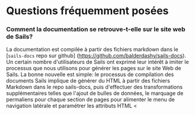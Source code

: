 # Questions fréquemment posées

### Comment la documentation se retrouve-t-elle sur le site web de Sails?

La documentation est compilée à partir des fichiers markdown dans le [`sails-docs` repo sur github] (https://github.com/balderdashy/sails-docs). Un certain nombre d'utilisateurs de Sails ont exprimé leur intérêt à imiter le processus que nous utilisons pour générer les pages sur le site Web de Sails. La bonne nouvelle est simple: le processus de compilation des documents Sails implique de générer du HTML à partir des fichiers Markdown dans le repo sails-docs, puis d'effectuer des transformations supplémentaires telles que l'ajout de bulles de données, le marquage de permaliens pour chaque section de pages pour alimenter le menu de navigation latérale et paramétrer les attributs HTML <<title> `pour une meilleure visibilité des moteurs de recherche des différentes pages de document. Voir le module [doc-templater] (https://github.com/uncletammy/doc-templater) pour plus d'informations.


### Où est la documentation pour les différentes versions de Sails?
La [documentation sur le site principal] (http://sailsjs.com/documentation) est pour la dernière version stable de Npm de Sails, et est reflétée par la [branche principale du repo `sails-docs` sur github] (https : //github.com/balderdashy/sails-docs) (Maître est parfois un peu en avance, mais toutes les mises à jour de documentation critiques le font sur le site dans un jour ou deux.)

Pour les anciennes versions de Sails qui sont encore largement utilisées, la documentation est compilée à partir des branches `sails-docs` pertinentes et hébergée sur les sous-domaines suivants:
+ [0.12.sailsjs.com] (http://0.12.sailsjs.com/)
+ [0.11.sailsjs.com] (http://0.11.sailsjs.com/)


### Comment je m'implique?

Il y a plusieurs façons de contribuer à Sails; Par exemple vous pouvez nous aider à améliorer la [documentation officielle] (https://github.com/balderdashy/sails-docs), écrire un [plugin] (http://sailsjs.com/documentation/concepts/extending-sails) , répondez à [StackOverflow questions] (http://stackoverflow.com/questions/tagged/sails.js), démarrez un meetup Sails, aidez à résoudre les problèmes GitHub, rédigez des tests ou envoyez un patch au core de Sails ou à l'une de ses dépendances . Veuillez consulter le [guide des contributions] (http://sailsjs.com/documentation/contributing) avant de commencer. C'est une courte lecture qui couvre les lignes directrices et les meilleures pratiques qui garantissent que votre travail acharné aura un impact maximal.


### Où puis-je soumettre des idées? Signaler des problèmes?

Le projet Sails suit les rapports de bogue dans les problèmes de GitHub et utilise les requêtes d'extraction pour les propositions de fonctionnalités. Veuillez lire le [guide des contributions] (http://sailsjs.com/documentation/contributing) avant de créer un problème, de soumettre une proposition ou de commencer à travailler sur une demande d'extraction.


### Quelle version de Sails dois-je utiliser?

[! [Version NPM] (https://badge.fury.io/js/sails.png)] (http://badge.fury.io/js/sails)

À moins que vous ne soyez un contributeur qui exécute une version préliminaire du framework afin de faire des tests ou de travailler sur core, vous devez utiliser la dernière version stable de Sails de NPM (cliquez sur le badge ci-dessus). L'installation est facile - il suffit de suivre [ces instructions] (http://sailsjs.com/get-started).

> Remarque: pour installer / mettre à niveau localement la dernière version de Sails dans un projet existant, exécutez `npm install sails @ latest --force`. Si vous rencontrez des problèmes et que vous cherchez un bazooka, vous pouvez aussi lancer `rm -rf node_modules && npm cache effacer && npm install sails @ latest --force && npm install`.

Si vous cherchez à installer une version préliminaire de Sails, vous pouvez installer à partir de la balise `beta` sur npm (c'est-à-dire` npm install sails @ beta`). C'est une excellente façon d'essayer une nouvelle version à l'avance et de commencer à la mettre à jour avant que la version ne devienne officielle. Le candidat à la version beta npm correspond à la branche `beta` du repo de Sails.

Enfin, si vous aimez vivre sur le fil du rasoir, ou si vous travaillez sur l'ajout d'une fonctionnalité ou la correction d'un bug dans Sails, installez la version edge à partir de la branche `master` sur github. La version edge n'est pas publiée sur le registre car elle est constamment en développement, mais vous pouvez toujours utiliser npm pour l'installer (par exemple `npm install sails @ git: // github.com / balderdashy / sails.git`)

Pour plus d'instructions sur l'installation des versions beta et edge de Sails, consultez le [guide des contributions] (http://sailsjs.com/documentation/contributing).


### J'ai du mal à installer Sails. Que devrais-je faire?

Commencez par le guide de dépannage utile de NPM (https://github.com/npm/npm/wiki/Troubleshooting). Si vous continuez à avoir des problèmes et que vous avez essayé la recherche Google, mais que vous êtes toujours perplexe, veuillez lire attentivement le guide de contribution Sails [http://sailsjs.com/documentation/contributing] mis à jour, puis créer un problème GitHub dans le repo de Sails.



### Quelles sont les dépendances de Sails?

[! [Statut de dépendance] (https://david-dm.org/balderdashy/sails.png)] (https://david-dm.org/balderdashy/sails)

Nous avons appris à plusieurs reprises au fil des ans à prendre très au sérieux le versionnement des dépendances. Nous verrouillons les versions de dépendances de Sails et ne modifions ces versions que si les mises à jour associées corrigent un problème de sécurité ou présentent d'autres avantages substantiels pour les utilisateurs de Sails (compatibilité, performances améliorées, etc.). , les performances ou les bogues de stabilité qui surviennent dans l'une de nos dépendances - indépendamment du fait que ces modules sont [officiellement maintenus par une autre entité ou non] (https://github.com/balderdashy/sails/pull/3235#issuecomment- 170417122).

Sails est testé avec les versions 0.10.x et supérieures de [node] (http://nodejs.org/) et repose sur les bases solides de [Express] (https://github.com/expressjs/) et [ Socket.io] (http://socket.io/). Hors de la boîte, il dépend également d'autres grands modules, comme `grunt`,` waterline`, et `fs-extra`. Cliquez sur le badge ci-dessus pour la liste complète des dépendances.


### Où puis-je obtenir de l'aide?

En dehors de la [page de support sur le site Web de Sails] (http://sailsjs.com/support), et entrez dans notre [ Salle de discussion Gitter] (https://gitter.im/balderdashy/sails). Si vous êtes perplexe, assurez-vous et [poser une question sur StackOverflow] (http://stackoverflow.com/questions/ask), où il y a une [communauté Sails active] (http://stackoverflow.com/questions/tagged / sailsjs? sort = latest & days = 30). Les membres de notre équipe principale ont récemment enseigné un [cours vidéo gratuit] (https://courses.platzi.com/courses/develop-apps-sails-js/) sur [Platzi] (http://platzi.com) et ont écrit [un livre] (https://www.manning.com/books/sails-js-in-action). Si vous êtes un membre du [Support Flagship] (http://sailsjs.com/flagship), vous pouvez soumettre un ticket [ici] (http://flagship.sailsjs.com/new-ticket).


### Qui d'autre utilise Sails.js?

> Sails est utilisé dans la production par des particuliers et des entreprises, des organismes à but non lucratif, et des entités gouvernementales dans le monde entier, pour toutes sortes de projets (greenfield et mature). Cette petite liste ne fait absolument pas autorité, donc si vous utilisez Sails dans votre application / produit / service, nous aimerions en entendre parler! Vous pouvez soumettre une demande d'extraction en mettant à jour cette liste [ici] (https://github.com/balderdashy/sails-docs/edit/1.0/FAQ.md). (Nous demandons simplement que vous respectiez l'ordre dans lequel les projets / entreprises ont été soumis, et ajoutez le vôtre à la fin de la liste.)

#### Entreprises / Organisations utilisant Sails:
+ [La ville de Paris] (http://paris.fr)
+ [18F (États-Unis)] (http://18f.gsa.gov/)
+ [Facteur] (http://www.getpostman.com/)
+ [BeyondSoft] (http://beyondsoft.com/)
+ [Le Broad Institute / Human Genome Project] (http://www.broadinstitute.org/)
+ [Insight Replay] (http://insightreplay.com) - Relecture instantanée pour [athlètes] (http://insightreplay.com/insight-replay-at-sochi-winter-olympics/) et entraîneurs
+ [Gamefroot] (http://gamefroot.com/)

#### Projets construits avec Sails:
+ [Cuckoo Quack] (http://www.cyber-duck.co.uk/blog/the-cuckoo-quack) - Une horloge antique transformée en un système de notification
+ [Portfolio Page] (http://isaac.levid.com/) - Par Isaac T. Wooten
+ [Taskboard] (http://tarlepp.github.io/Taskboard/) - une application Sails pour imiter le tableau de tâches "scrum-ban"


### Y a-t-il des options de support professionnel?

The Sails Company (les principaux mainteneurs du framework) propose des abonnements de support professionnels via Sails Flagship. Vous pouvez en savoir plus sur nos plans à l'adresse [sailsjs.com/flagship](http://sailsjs.com/flagship).


### Quels sont les bons tutoriels communautaires?

> Si vous êtes l'auteur d'un tutoriel ou d'un guide sur Sails, envoyez-nous une demande d'extraction [ici] (https://github.com/balderdashy/sails-docs/edit/1.0/FAQ.md) et nous Vérifiez-le. (Assurez-vous d'ajouter votre didacticiel en haut de la liste applicable, car nous essayons de les commander du plus récent au plus ancien.)

<! -
Une note rapide pour toute personne contribuant à ce fichier:

Tout d'abord, merci de faire un tutoriel! C'était plutôt cool de ta part.

Deuxièmement, lorsque vous ajoutez le tutoriel à l'une des listes ci-dessous, veuillez le suivre avec un commentaire indiquant la date à laquelle votre tutoriel a été mis à jour pour la dernière fois. (Nous essayons de garder les plus récents vers le haut de la liste.) Si vous faites un lien vers une série en cours que vous mettez à jour continuellement, ajoutez simplement la date de votre post le plus récent + l'expression '(séries en cours)' savoir pour continuer à vérifier.

Merci!
- @ rachaelshaw
->

##### Guides en plusieurs parties:
+ [Le guide du développeur JavaScript pour Sails.js] (https://www.ibm.com/developerworks/library/wa-build-deploy-web-app-sailsjs-1-bluemix/index.html) - 4 -part série d'IBM developerWorks. (Aussi disponible en [chinois] (http://www.ibm.com/developerworks/cn/web/wa-build-deploy-web-app-sailsjs-1-bluemix/) et [en japonais] (http: // www.ibm.com/developerworks/jp/web/library/wa-build-deploy-web-app-sailsjs-1-bluemix/).)
<! - 7-12-2016 ->
+ [SailsCasts] (http://irlnathan.github.io/sailscasts/) - Courts screencasts qui vous emmènent à travers les bases de la construction de sites Web traditionnels, d'applications mono-pages / mobiles, et d'API utilisant Sails. Parfait pour les développeurs débutants et débutants, mais suppose un peu d'expérience sur MVC.
<! - 4-4-2015 ->
+ [Canal de développement Sails.js sur Medium] (https://medium.com/sails-js-development/)
<! - 3-19-2015 ->
+ [Sails.js Cours sur Plurasight] (https://www.pluralsight.com/courses/two-tier-enterprise-app-api-development-angular-sails)
<! - 2-10-2015 ->
+ Sails Développement API
  + [Datalayer -modèles, connexions, ligne d'eau] (http://www.codeproject.com/Articles/898221/Sails-API-development-Datalayer-models-connections)
  + [Méthodes personnalisées, actions prioritaires par défaut et connexes] (http://www.codeproject.com/Articles/985730/Sails-API-development-2-2-Custom-methods-overriding-default)
<! - 5-5-2015 ->
+ Desarrollar Webapps en temps réel:
  + [Creación] (http://jorgecasar.github.io/blog/desarrollar-webapps-realtime-creacion/)
  + [Usuarios] (http://jorgecasar.github.io/blog/desarrollar-webapps-realtime-usuarios/)
  + [Auth] (http://jorgecasar.github.io/blog/desarrollar-webapps-realtime-auth/)
  + [Auth con Passport] (http://jorgecasar.github.io/blog/desarrollar-webapps-realtime-auth-con-passport/)
<! - 1-19-2014 ->


##### Articles et articles de blog:
+ [Twitter Dev Blog: Guest Post: Connexion Twitter avec Sails.js] (https://blog.twitter.com/2015/guest-post-twitter-sign-in-with-treelineio)
<! - 3-25-2015 ->
+ [Guest Post sur Segment.io Blog: Webhooks avec Slack, Segment, et Sails.js / Treeline] (https://segment.com/blog/segment-webhooks-slack/)
<! - 15/03/2015 ->
+ [Blog Postman: Gérez votre code d'amorçage du serveur Sails.js] (http://blog.getpostman.com/2015/08/28/manage-your-sailsjs-server-bootstrap-code/)
<! - 8-28-2015 ->
+ [Sails.js sur Heroku] (https://vort3x.me/sailsjs-heroku/)
<! - 5-19-2015 ->
+ [Angular + Sails.js (0.10.0-rc5) avec angular-sails socket.io] (https://github.com/maartendb/angular-sails-scrum-tutorial/blob/master/README.md)
<! - 4-14-2014 ->
+ [Angulaire + Voiles! Aide!] (Https://github.com/xdissent/spinnaker) - Sails Ressources Service pour AngularJS
<! - 8-19-2013 ->
+ [Comment créer une application Node.js en utilisant Sails.js sur un VPS Ubuntu] (https://www.digitalocean.com/community/articles/how-to-create-an-node-js-app-using- sails-js-on-an-ubuntu-vps)
<! - 7-16-2013 ->
+ [Travailler avec des données dans Sails.js] (http://net.tutsplus.com/tutorials/javascript-ajax/working-with-data-in-sails-js/) tutoriel sur NetTuts
<! - 6-12-2013 ->

##### Tutoriels vidéos:
+ [Jorge Casar: Introduccion a Sails.js] (https://www.youtube.com/watch?v=7_zUNTtXtcg)
<! - 12-17-2014 ->
+ [Sails.js - Comment afficher les vues des noeuds via Ajax, une seule page, SPA] (http://www.youtube.com/watch?v=Di50_eHqI7I&feature=youtu.be)
<! - 29/08/2013 ->
+ [Intro to Sails.js] (https://www.youtube.com/watch?v=GK-tFvpIR7c) [@mikermcneil] (https://github.com/mikermcneil) screencast original
<! - 2-25-2013 ->

### Comment puis-je convaincre les autres filles / gars de mon équipe?

##### Articles / interviews / communiqués de presse / whitepapers / talks

> + Si vous êtes l'auteur d'un article sur Sails, envoyez-nous une demande d'extraction [ici] (https://github.com/balderdashy/sails-docs/edit/1.0/FAQ.md). Nous allons vérifier!
> + Si vous êtes une entreprise intéressée à faire un communiqué de presse sur Sails, merci de contacter @mikermcneil sur Twitter (et de lui rappeler si nécessaire!) Nous ferons tout ce qui est en notre pouvoir pour vous aider.

+ [Microsoft Case Study: Déploiement de Sails.js sur Azure Web Apps] (https://blogs.msdn.microsoft.com/partnercatalystteam/2015/07/16/y-combinator-collaboration-deploying-sailsjs-to-azure- web-apps /)
+ [InfoWorld: Pourquoi Node.js bat Java et .Net pour les applications web, mobiles et IoT] (http://www.infoworld.com/article/2975233/javascript/why-node-js-beats-java-net -for-web-mobile-iot-apps.html) _ (La rapidité, l'évolutivité, la productivité et la politique des développeurs ont tous joué un rôle dans la sélection de Sails.js / Node [AnyPresence] (http://anypresence.com) .js pour sa plate-forme de développement d'entreprise) _
+ [Anypresence & Node.js] (http://www.anypresence.com/blog/2015/03/06/anypresence-nodejs/)
+ [TechCrunch: Sails.js Financé par Y-Combinator] (http://techcrunch.com/2015/03/11/treeline-veut-demander-la-coding-out-of-building-a-backend/ )
+ [TechRepublic: Construire des applications robustes avec le framework MVC Node.js] (http://www.techrepublic.com/article/build-robust-node-applications-with-the-sails-js-mvc-framework/)
+ [L'interview de Mike avec @freddier et @cvander de Platzi] (https://www.youtube.com/watch?v=WN0YgPdPbRE)
+ [Magazine Smashing: Voile avec Sails.js] (https://www.smashingmagazine.com/2015/11/sailing-sails-js-mvc-style-framework-node-js/)
+ [Présentation à Smart City Conference & Expo 2015] (http://www.goodxense.com/blog/post/our-presentation-at-smart-city-conference-expo-2015/) (George Lu & YJ Yang)
+ Sails.js, Treeline et l'avenir de la programmation ([Article] (https://courses.platzi.com/blog/sails-js-creator-mike-mcneil-on-treeline-and-frameworks/) | ] (https://www.youtube.com/watch?v=nZKG7hLhbRs) | [Deck] (https://speakerdeck.com/mikermcneil/what-even-is-software))
+ [Entretien radio avec Mike McNeil avec Craig Crossman de ComputerAmerica] (https://www.youtube.com/watch?v=ERIvf2iUj5U&feature=youtu.be)
+ [Conception et développement de l'API UI-First: les API I d'Apigee, San Francisco, 2015] (https://speakerdeck.com/mikermcneil/i-love-apis)
+ [Choisir le bon framework pour le développement de Node.js] (https://jaxenter.com/choosing-the-right-framework-for-node-js-development-126432.html)
+ [TechCrunch: Nos 10 entreprises préférées de Y Combinator Demo Day] (https://techcrunch.com/gallery/our-10-favorite-companies-from-y-combinator-demo-day-day-1/slide/11 /)
+ [Sails.js utilisé sur le site de la ville de Paris] (https://twitter.com/parisnumerique/status/617999231182176256)
+ [Tirer le bouchon: dotJS (Paris, 2014)] (http://www.thedotpost.com/2014/11/mike-mcneil-pulling-the-plug)
+ [De Rags à Open Source] (https://speakerdeck.com/mikermcneil/all-things-open) (All Things Open, Raleigh, 2014)
+ Conférence SxSW, Austin, TX: ([2014] (https://speakerdeck.com/mikermcneil/2014-intro-to-sails-v0-dot-10-dot-x) | [2015] (https: // speakerdeck.com/mikermcneil/sxsw-2015))
+ [Plus de discussions par Mike et l'équipe de base de Sails.js] (http://lanyrd.com/profile/mikermcneil/)
+ [Web de Dessarolo: Interview w / Mike McNeil] (https://www.youtube.com/watch?v=XMpf44oV2Og) (Espagnol et anglais - anglais commence à 1:30)
+ [CapitalOne blog: Contrastant Enterprise Node.js Frameworks] (http://www.capitalone.io/blog/contrasting-enterprise-nodejs-frameworks/) (par [Azat Mardan] (https://www.linkedin.com / in / azatm), auteur du livre "Pro Express.js")
+ [Alternatives à MongoDB (article chinois)] (http://www.infoq.com/cn/news/2015/07/never-ever-mongodb)
+ [Introduction à Sails.js un cadre pour la création d'applications en temps réel] (https://abalozz.es/introduccion-a-sails-js-un-framework-para-crear-aplicaciones-realtime/)
+ [Démarrage Austin trouve le succès dans la conception sensible] (http://www.bizjournals.com/sanantonio/blog/socialmadness/2013/03/sxsw-2013-Balderdash-startup-web-app.html?ana=twt)
+ [Interact ATX] (http://www.siliconhillsnews.com/2013/03/10/flying-high-with-interact-atx-adventures-in-austin-part-3-2-1/)
+ [Introduction à Sails.js :: Node.js Conf: Italie, 2014] (http://2014.nodejsconf.it/)
+ [Startup America] (http://www.prlog.org/12038372-engine-pitches-startup-america-board-of-directors.html)
+ [tweets récents À propos Sails.js] (https://twitter.com/search?f=realtime&q=treelinehq%20OR%20%40treelinehq%20OR%20%23treelinehq%20OR%20%23treeline%20OR%20treeline.io% 20ou% 20sailsjs.com% 20ou% 20github.com% 2Fbalderdashy% 2Fsails% 20ou% 20sailsjs% 20ou% 20sails.js% 20ou% 20% 23sailsjs% 20ou% 20% 40sailsjs & src = TYPD)
Général + [Comment utiliser une source plus ouverte] (https://18f.gsa.gov/2014/11/26/how-to-use-more-open-source/) _ (18F est un bureau à l'intérieur des services nous Administration qui aide les autres agences fédérales à créer, acheter et partager des services numériques efficaces et faciles à utiliser.) _
+ [18F Open Source série Hack: Midas] (https://18f.gsa.gov/2014/10/01/open-source-hack-series-midas/)
+ (https://adtmag.com/articles/2016/02/11/express-joins-node.aspx) [Web express Les progrès du serveur dans Node.js des écosystèmes] ([auch auf Deutsch] (http: // www. heise.de/developer/meldung/IBM-uebergibt-JavaScript-Webframework-Express-an-Node-js-Foundation-3099223.html))
+ Interview avec Tim Heckel [sur InfoQ] (http://www.infoq.com/news/2013/04/Sails-0.8.9-Released)
+ [Sails.js - Une architecture MVC applications verser en temps réel Node.js] (http://www.lafermeduweb.net/billet/sails-js-une-architecture-mvc-pour-applications-real-time-node -js-1528.html)
+ [Nouvelles Hacker] (https://news.ycombinator.com/item?id=5373342)
+ [Introduction à Sails.js :: Node PDX, Portland, 2013 (Diapositives)] (http://www.slideshare.net/michaelrmcneil/node-pdx))
+ [Sail.js: un cadre MVC pour Node.js] (http://javascript.developpez.com/actu/52729/Sail-js-un-framework-MVC-pour-Node-js/)
+ [Construire Custom & Enterprise Node.js Apps avec Sails.js] (http://www.webappers.com/2013/03/29/build-custom-enterprise-node-js-apps-with-sails-js/ )
+ [Nouveaux outils pour la conception et le développement web: Mars 2013] (http://www.creativebloq.com/design-tools/new-tools-web-design-and-development-march-2013-4132972)
+ [Voiles 0.8.9: Un cadre MVC en temps réel inspiré de Rails] (http://www.infoq.com/news/2013/04/Sails-0.8.9-Released)
+ [Node.js の MVC ク レ ー ワ ー ク Sails.js が 良 げ な し て て た (] (http://nantokaworks.com/?p=1101)
+ [InfoWorld: 13 frameworks fabuleux pour Node.js] (http://www.infoworld.com/article/3064653/application-development/13-fabulous-frameworks-for-nodejs.html#slide9)
+ [Nouveaux outils de conception de sites Web que vous devez consulter] (http://www.designyourway.net/blog/resources/new-web-design-tools-that-you-need-to-check-out/)
+ [Live code Sails.js avec Mike McNeil] (http://www.weezevent.com/live-code-sailsjs-avec-mike-mcneil)
+ [# hack4good ajoute des villes et accueille le créateur de Sails.js pour parler et pirater à Paris!] (http://us2.campaign-archive1.com/?u=cf9af451f2674767755b02b35&id=fb98713f48&e=b2d87b15fe)


